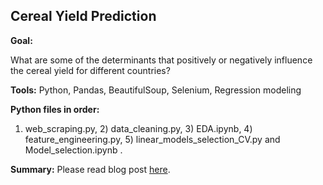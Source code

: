 ## Cereal Yield Prediction

__Goal:__ 

What are some of the determinants that positively or negatively influence the cereal yield for different countries?

__Tools:__
Python, Pandas, BeautifulSoup, Selenium, Regression modeling

__Python files in order:__
1) web_scraping.py, 2) data_cleaning.py, 3) EDA.ipynb, 4) feature_engineering.py, 5) linear_models_selection_CV.py and Model_selection.ipynb .

__Summary:__
Please read blog post [here]().

